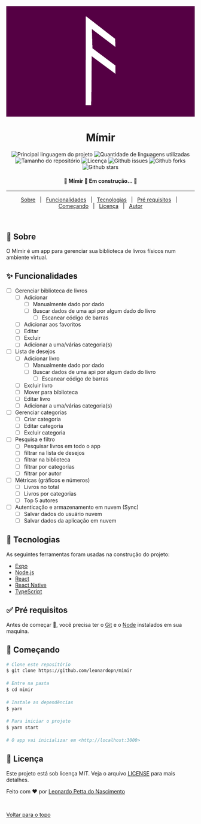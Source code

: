 <div align="center" id="top" style="background:#550044">
  <img src="./.github/app.png" alt="Mímir" width="200px"/>
</div>

<h1 align="center">Mímir</h1>

<p align="center">
  <img alt="Principal linguagem do projeto" src="https://img.shields.io/github/languages/top/leonardopn/mimir?color=56BEB8">

  <img alt="Quantidade de linguagens utilizadas" src="https://img.shields.io/github/languages/count/leonardopn/mimir?color=56BEB8">

  <img alt="Tamanho do repositório" src="https://img.shields.io/github/repo-size/leonardopn/mimir?color=56BEB8">

  <img alt="Licença" src="https://img.shields.io/github/license/leonardopn/mimir?color=56BEB8">

  <img alt="Github issues" src="https://img.shields.io/github/issues/leonardopn/mimir?color=56BEB8" />

  <img alt="Github forks" src="https://img.shields.io/github/forks/leonardopn/mimir?color=56BEB8" />

 <img alt="Github stars" src="https://img.shields.io/github/stars/leonardopn/mimir?color=56BEB8" />
</p>

<h4 align="center">
 🚧  Mímir 🚀 Em construção...  🚧
</h4>

<hr>

<p align="center">
  <a href="#dart-sobre">Sobre</a> &#xa0; | &#xa0;
  <a href="#sparkles-funcionalidades">Funcionalidades</a> &#xa0; | &#xa0;
  <a href="#rocket-tecnologias">Tecnologias</a> &#xa0; | &#xa0;
  <a href="#white_check_mark-pré-requisitos">Pré requisitos</a> &#xa0; | &#xa0;
  <a href="#checkered_flag-começando">Começando</a> &#xa0; | &#xa0;
  <a href="#memo-licença">Licença</a> &#xa0; | &#xa0;
  <a href="https://github.com/leonardopn" target="_blank">Autor</a>
</p>

<br>

## :dart: Sobre

O Mímir é um app para gerenciar sua biblioteca de livros físicos num ambiente virtual.

## :sparkles: Funcionalidades

- [ ] Gerenciar biblioteca de livros
  - [ ] Adicionar
    - [ ] Manualmente dado por dado
    - [ ] Buscar dados de uma api por algum dado do livro
      - [ ] Escanear código de barras
  - [ ] Adicionar aos favoritos
  - [ ] Editar
  - [ ] Excluir
  - [ ] Adicionar a uma/várias categoria(s)
- [ ] Lista de desejos
  - [ ] Adicionar livro
    - [ ] Manualmente dado por dado
    - [ ] Buscar dados de uma api por algum dado do livro
      - [ ] Escanear código de barras
  - [ ] Excluir livro
  - [ ] Mover para biblioteca
  - [ ] Editar livro
  - [ ] Adicionar a uma/várias categoria(s)
- [ ] Gerenciar categorias
  - [ ] Criar categoria
  - [ ] Editar categoria
  - [ ] Excluir categoria
- [ ] Pesquisa e filtro
  - [ ] Pesquisar livros em todo o app
  - [ ] filtrar na lista de desejos
  - [ ] filtrar na biblioteca
  - [ ] filtrar por categorias
  - [ ] filtrar por autor
- [ ] Métricas (gráficos e números)
  - [ ] Livros no total
  - [ ] Livros por categorias
  - [ ] Top 5 autores
- [ ] Autenticação e armazenamento em nuvem (Sync)
  - [ ] Salvar dados do usuário nuvem
  - [ ] Salvar dados da aplicação em nuvem

## :rocket: Tecnologias

As seguintes ferramentas foram usadas na construção do projeto:

- [Expo](https://expo.io/)
- [Node.js](https://nodejs.org/en/)
- [React](https://pt-br.reactjs.org/)
- [React Native](https://reactnative.dev/)
- [TypeScript](https://www.typescriptlang.org/)

## :white_check_mark: Pré requisitos

Antes de começar :checkered_flag:, você precisa ter o [Git](https://git-scm.com) e o [Node](https://nodejs.org/en/) instalados em sua maquina.

## :checkered_flag: Começando

```bash
# Clone este repositório
$ git clone https://github.com/leonardopn/mimir

# Entre na pasta
$ cd mimir

# Instale as dependências
$ yarn

# Para iniciar o projeto
$ yarn start

# O app vai inicializar em <http://localhost:3000>
```

## :memo: Licença

Este projeto está sob licença MIT. Veja o arquivo [LICENSE](LICENSE.md) para mais detalhes.

Feito com :heart: por <a href="https://github.com/leonardopn" target="_blank">Leonardo Petta do Nascimento</a>

&#xa0;

<a href="#top">Voltar para o topo</a>
